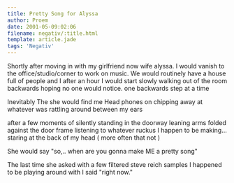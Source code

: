 ```yaml
---
title: Pretty Song for Alyssa
author: Proem
date: 2001-05-09:02:06
filename: negativ/:title.html
template: article.jade
tags: 'Negativ'
---
```

Shortly after moving in with my girlfriend
now wife 
alyssa.
I would vanish to the office/studio/corner to work on music. 
We would routinely have a house full of people 
and I after an hour 
I would start slowly walking out of the room backwards hoping no one would notice.
one backwards step at a time

Inevitably
The she would find me
Head phones on 
chipping away at whatever was rattling around between my ears

after a few moments of silently standing in the doorway
leaning 
arms folded 
against the door frame
listening to whatever ruckus I happen to be making...
staring at the back of my head
( more often that not )

She would say
"so,.. when are you gonna make ME a pretty song"

The last time she asked
with a few filtered steve reich samples 
I happened to be playing around with
I said 
"right now."